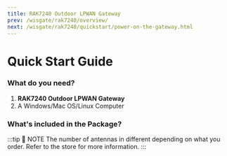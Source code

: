 ```yaml
---
title: RAK7240 Outdoor LPWAN Gateway
prev: /wisgate/rak7240/overview/
next: /wisgate/rak7240/quickstart/power-on-the-gateway.html
---
```


# Quick Start Guide

<rk-img
  src="/assets/images/quick-start-guide/rak7240/rak7240-overview.jpg"
  width="100%"
  figure-number="1"
  caption="RAK7240 Outdoor LPWAN Gateway"
/>

### What do you need?

1. **RAK7240 Outdoor LPWAN Gateway**
2. A Windows/Mac OS/Linux Computer

### What's included in the Package?

<rk-img
  src="/assets/images/quick-start-guide/rak7240/package-contents.jpg"
  width="100%"
  figure-number="2"
  caption="RAK7240 Outdoor LPWAN Gateway"
/>

:::tip 📝 NOTE
The number of antennas in different depending on what you order. Refer to the store for more information.
:::
